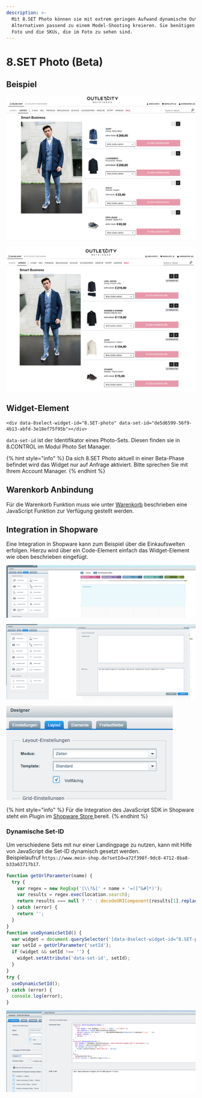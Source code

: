 ```yaml
---
description: >-
  Mit 8.SET Photo können sie mit extrem geringen Aufwand dynamische Outfits mit
  Alternativen passend zu einem Model-Shooting kreieren. Sie benötigen nur 1
  Foto und die SKUs, die im Foto zu sehen sind.
---
```


# 8.SET Photo \(Beta\)

## Beispiel

![Outfit](../.gitbook/assets/bildschirmfoto-2020-11-16-um-08.50.00.png)

![Alternative Produkte](../.gitbook/assets/bildschirmfoto-2020-11-16-um-08.49.54.png)

## Widget-Element

```markup
<div data-8select-widget-id="8.SET-photo" data-set-id="de5d6599-56f9-4b13-abfd-3e18ef75f95b"></div>
```

`data-set-id` ist der Identifikator eines Photo-Sets. Diesen finden sie in 8.CONTROL im Modul Photo Set Manager.

{% hint style="info" %}
Da sich 8.SET Photo aktuell in einer Beta-Phase befindet wird das Widget nur auf Anfrage aktiviert. Bitte sprechen Sie mit Ihrem Account Manager.
{% endhint %}

## Warenkorb Anbindung

Für die Warenkorb Funktion muss wie unter [Warenkorb](../integration/warenkorb.md) beschrieben eine JavaScript Funktion zur Verfügung gestellt werden.

## Integration in Shopware

Eine Integration in Shopware kann zum Beispiel über die Einkaufswelten erfolgen. Hierzu wird über ein Code-Element einfach das Widget-Element wie oben beschrieben eingefügt.

![&amp;lt;/&amp;gt; Code Element](../.gitbook/assets/code-element.png)

![Widget-Element HTML Code mit Set-ID](../.gitbook/assets/code-element-details.png)

![F&#xFC;r eine optimale Darstellen Zeilen als Layout w&#xE4;hlen](../.gitbook/assets/zeilen-layout.png)

{% hint style="info" %}
Für die Integration des JavaScript SDK in Shopware steht ein Plugin im [Shopware Store ](https://store.shopware.com/cse5145762002271f/8select-cross-selling-mittels-set-erstellung.html)bereit.
{% endhint %}

### Dynamische Set-ID

Um verschiedene Sets mit nur einer Landingpage zu nutzen, kann mit Hilfe von JavaScript die Set-ID dynamisch gesetzt werden.  
Beispielaufruf `https://www.mein-shop.de?setId=a72f398f-9dc8-4712-8ba8-b33a63717b17`.

```javascript
function getUrlParameter(name) {
  try {
    var regex = new RegExp('[\\?&]' + name + '=([^&#]*)');
    var results = regex.exec(location.search);
    return results === null ? '' : decodeURIComponent(results[1].replace(/\+/g, ' '));
  } catch (error) {
    return '';
  }
}
function useDynamicSetId() {    
  var widget = document.querySelector('[data-8select-widget-id="8.SET-photo"]');
  var setId = getUrlParameter('setId');
  if (widget && setId !== '') {
    widget.setAttribute('data-set-id', setId);
  }
}
try {
  useDynamicSetId();
} catch (error) { 
  console.log(error); 
}

```

![Attribut data-set-id entf&#xE4;llt.](../.gitbook/assets/dynamic-set-id.png)




